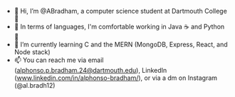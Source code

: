 - 👋 Hi, I’m @ABradham, a computer science student at Dartmouth College🌲
- 🧪 In terms of languages, I'm comfortable working in Java ☕ and Python 🐍
- 🌱 I’m currently learning C and the MERN (MongoDB, Express, React, and Node stack)
- 📫 You can reach me via email (alphonso.p.bradham.24@dartmouth.edu), LinkedIn (www.linkedin.com/in/alphonso-bradham/), or via a dm on Instagram (@al.bradh12)
